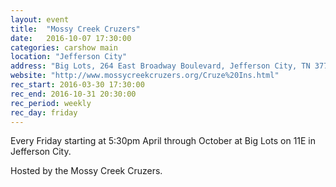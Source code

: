 ```yaml
---
layout: event
title:  "Mossy Creek Cruzers"
date:   2016-10-07 17:30:00
categories: carshow main
location: "Jefferson City"
address: "Big Lots, 264 East Broadway Boulevard, Jefferson City, TN 37760"
website: "http://www.mossycreekcruzers.org/Cruze%20Ins.html"
rec_start: 2016-03-30 17:30:00
rec_end: 2016-10-31 20:30:00
rec_period: weekly
rec_day: friday
---
```


Every Friday starting at 5:30pm April through October at Big Lots on 11E in Jefferson City.

Hosted by the Mossy Creek Cruzers.
